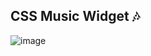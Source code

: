 ## CSS Music Widget 🎶

![image](https://user-images.githubusercontent.com/59008917/198679028-1b08478f-cf41-46c5-8fa2-3823834593d8.png)
